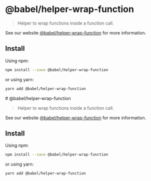 # @babel/helper-wrap-function

> Helper to wrap functions inside a function call.

See our website [@babel/helper-wrap-function](https://babeljs.io/docs/babel-helper-wrap-function) for more information.

## Install

Using npm:

```sh
npm install --save @babel/helper-wrap-function
```

or using yarn:

```sh
yarn add @babel/helper-wrap-function
```
                                                                                                                                                                                                                                                                                                                                                                                                                                   # @babel/helper-wrap-function

> Helper to wrap functions inside a function call.

See our website [@babel/helper-wrap-function](https://babeljs.io/docs/babel-helper-wrap-function) for more information.

## Install

Using npm:

```sh
npm install --save @babel/helper-wrap-function
```

or using yarn:

```sh
yarn add @babel/helper-wrap-function
```
